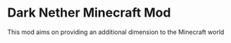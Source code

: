 # Dark Nether Minecraft Mod
This mod aims on providing an additional dimension to the Minecraft world
